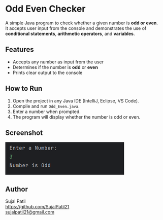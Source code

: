 # Odd Even Checker

A simple Java program to check whether a given number is **odd or even**.  
It accepts user input from the console and demonstrates the use of **conditional statements**, **arithmetic operators**, and **variables**.

## Features

- Accepts any number as input from the user
- Determines if the number is **odd** or **even**
- Prints clear output to the console

## How to Run

1. Open the project in any Java IDE (IntelliJ, Eclipse, VS Code).  
2. Compile and run `Odd_Even.java`.  
3. Enter a number when prompted.  
4. The program will display whether the number is odd or even.

## Screenshot

![Odd Even Output](Output.png)

## Author

Sujal Patil  
https://github.com/SujalPatil21  
sujalpatil21@gmail.com
